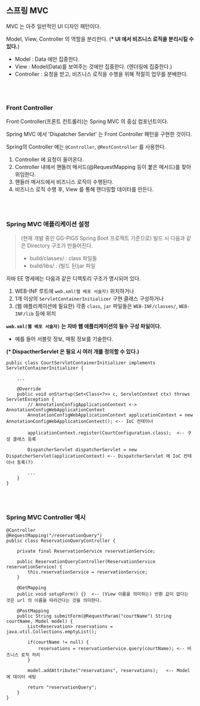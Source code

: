 ## 스프링 MVC

MVC 는 아주 일반적인 UI 디자인 패턴이다.

Model, View, Controller 의 역할을 분리한다. (**\* UI 에서 비즈니스 로직을 분리시킬 수 있다.**)

- Model : Data 에만 집중한다.
- View : Model(Data)를 보여주는 것에만 집중한다. (렌더링에 집중한다.)
- Controller : 요청을 받고, 비즈니스 로직을 수행을 위해 적절히 업무를 분배한다.

<br><br>

### Front Controller 

Front Controller(프론트 컨트롤러)는 Spring MVC 의 중심 컴포넌트이다.

Spring MVC 에서 'Dispatcher Servlet' 는 Front Controller 패턴을 구현한 것이다.

Spring의 Controller 에는 `@Controller`, `@RestController` 를 사용한다.

1. Controller 에 요청이 들어온다.
2. Controller 내에서 핸들러 메서드(@RequestMapping 등이 붙은 메서드)를 찾아 위임한다.
3. 핸들러 메서드에서 비즈니스 로직이 수행된다.
4. 비즈니스 로직 수행 후, View 를 통해 렌더링할 데이터를 만든다.

<br><br>

### Spring MVC 애플리케이션 설정

> (현재 개발 중인 GG-PIGS Spring Boot 프로젝트 기준으로) 빌드 시 다음과 같은 Directory 구조가 만들어진다. <br>
> - build/classes/ : class 파일들 <br>
> - build/libs/ : (빌드 된)jar 파일 <br>

자바 EE 명세에는 다음과 같은 디렉토리 구조가 명시되어 있다.

1. WEB-INF 루트에 `web.xml(웹 배포 서술자)` 위치하거나
2. 1개 이상의 `ServletContainerInitializer` 구현 클래스 구성하거나
3. (웹 애플리케이션에 필요한) 각종 `class`, `jar` 파일들은 `WEB-INF/classes/`, `WEB-INF/lib` 등에 위치

**`web.xml(웹 배포 서술자)` 는 자바 웹 애플리케이션의 필수 구성 파일이다.**
- 예를 들어 서블릿 정보, 매핑 정보를 기술한다.

**(\* DispactherServlet 은 필요 시 여러 개를 정의할 수 있다.)**

```
public class CourtServletContainerInitializer implements ServletContainerInitializer {
    
    ...

    @Override
    public void onStartup(Set<Class<?>> c, ServletContext ctx) throws ServletException {
        // AnnotationConfigApplicationContext <-> AnnotationConfigWebApplicationContext
        AnnotationConfigWebApplicationContext applicationContext = new AnnotationConfigWebApplicationContext(); <-- IoC 컨테이너

        applicationContext.register(CourtConfiguration.class);  <-- 구성 클래스 등록

        DispatcherServlet dispatcherServlet = new DispatcherServlet(applicationContext) <-- DispatcherServlet 에 IoC 컨테이너 등록(?)

        ...
    }
}
```

<br><br>

### Spring MVC Controller 예시

```
@Controller
@RequestMapping("/reservationQuery")
public class ReservationQueryController {

    private final ReservationService reservationService;

    public ReservationQueryController(ReservationService reservationService) {
        this.reservationService = reservationService;
    }

    @GetMapping
    public void setupForm() {}  <-- (View 이름을 의미하는) 반환 값이 없다는 것은 url 의 이름을 따라간다는 것을 의미한다.

    @PostMapping
    public String submitForm(@RequestParam("courtName") String courtName, Model model) {
        List<Reservation> reservations = java.util.Collections.emptyList();

        if(courtName != null) {
            reservations = reservationService.query(courtName); <-- 비즈니스 로직 처리
        }

        model.addAttribute("reservations", reservations);   <-- Model 에 데이터 세팅

        return "reservationQuery";
    }
}
```